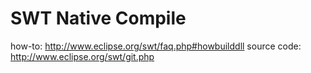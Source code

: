 # SWT Native Compile

how-to:  http://www.eclipse.org/swt/faq.php#howbuilddll
source code:   http://www.eclipse.org/swt/git.php